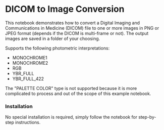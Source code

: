 # DICOM to Image Conversion

This notebook demonstrates how to convert a Digital Imaging and Communications in Medicine (DICOM) file to one or more images in PNG or JPEG format (depends if the DICOM is multi-frame or not). The output images are saved in a folder of your choosing.

Supports the following photometric interpretations:

- MONOCHROME1
- MONOCHROME2
- RGB
- YBR_FULL
- YBR_FULL_422

The "PALETTE COLOR" type is not supported because it is more complicated to process and out of the scope of this example notebook.

### Installation
No special installation is required, simply follow the notebook for step-by-step instructions.
